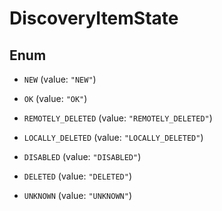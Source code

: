 
# DiscoveryItemState

## Enum


* `NEW` (value: `"NEW"`)

* `OK` (value: `"OK"`)

* `REMOTELY_DELETED` (value: `"REMOTELY_DELETED"`)

* `LOCALLY_DELETED` (value: `"LOCALLY_DELETED"`)

* `DISABLED` (value: `"DISABLED"`)

* `DELETED` (value: `"DELETED"`)

* `UNKNOWN` (value: `"UNKNOWN"`)



